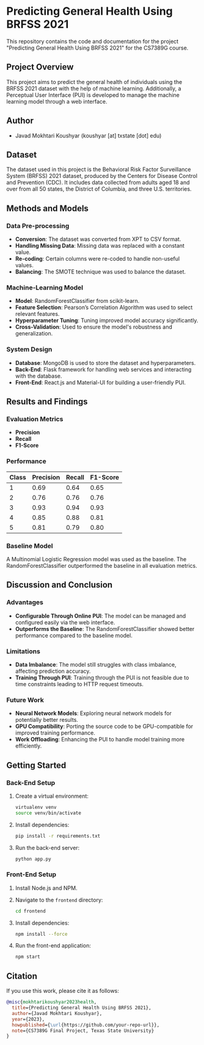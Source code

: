 # Predicting General Health Using BRFSS 2021

This repository contains the code and documentation for the project "Predicting General Health Using BRFSS 2021" for the CS7389G course.

## Project Overview

This project aims to predict the general health of individuals using the BRFSS 2021 dataset with the help of machine learning. Additionally, a Perceptual User Interface (PUI) is developed to manage the machine learning model through a web interface.

## Author

- Javad Mokhtari Koushyar (koushyar [at] txstate [dot] edu)

## Dataset

The dataset used in this project is the Behavioral Risk Factor Surveillance System (BRFSS) 2021 dataset, produced by the Centers for Disease Control and Prevention (CDC). It includes data collected from adults aged 18 and over from all 50 states, the District of Columbia, and three U.S. territories.

## Methods and Models

### Data Pre-processing

- **Conversion**: The dataset was converted from XPT to CSV format.
- **Handling Missing Data**: Missing data was replaced with a constant value.
- **Re-coding**: Certain columns were re-coded to handle non-useful values.
- **Balancing**: The SMOTE technique was used to balance the dataset.

### Machine-Learning Model

- **Model**: RandomForestClassifier from scikit-learn.
- **Feature Selection**: Pearson’s Correlation Algorithm was used to select relevant features.
- **Hyperparameter Tuning**: Tuning improved model accuracy significantly.
- **Cross-Validation**: Used to ensure the model's robustness and generalization.

### System Design

- **Database**: MongoDB is used to store the dataset and hyperparameters.
- **Back-End**: Flask framework for handling web services and interacting with the database.
- **Front-End**: React.js and Material-UI for building a user-friendly PUI.

## Results and Findings

### Evaluation Metrics

- **Precision**
- **Recall**
- **F1-Score**

### Performance

| Class | Precision | Recall | F1-Score |
|-------|-----------|--------|----------|
| 1     | 0.69      | 0.64   | 0.65     |
| 2     | 0.76      | 0.76   | 0.76     |
| 3     | 0.93      | 0.94   | 0.93     |
| 4     | 0.85      | 0.88   | 0.81     |
| 5     | 0.81      | 0.79   | 0.80     |

### Baseline Model

A Multinomial Logistic Regression model was used as the baseline. The RandomForestClassifier outperformed the baseline in all evaluation metrics.

## Discussion and Conclusion

### Advantages

- **Configurable Through Online PUI**: The model can be managed and configured easily via the web interface.
- **Outperforms the Baseline**: The RandomForestClassifier showed better performance compared to the baseline model.

### Limitations

- **Data Imbalance**: The model still struggles with class imbalance, affecting prediction accuracy.
- **Training Through PUI**: Training through the PUI is not feasible due to time constraints leading to HTTP request timeouts.

### Future Work

- **Neural Network Models**: Exploring neural network models for potentially better results.
- **GPU Compatibility**: Porting the source code to be GPU-compatible for improved training performance.
- **Work Offloading**: Enhancing the PUI to handle model training more efficiently.

## Getting Started

### Back-End Setup

1. Create a virtual environment:
    ```bash
    virtualenv venv
    source venv/bin/activate
    ```

2. Install dependencies:
    ```bash
    pip install -r requirements.txt
    ```

3. Run the back-end server:
    ```bash
    python app.py
    ```

### Front-End Setup

1. Install Node.js and NPM.
2. Navigate to the `frontend` directory:
    ```bash
    cd frontend
    ```

3. Install dependencies:
    ```bash
    npm install --force
    ```

4. Run the front-end application:
    ```bash
    npm start
    ```

## Citation

If you use this work, please cite it as follows:

```bibtex
@misc{mokhtarikoushyar2023health,
  title={Predicting General Health Using BRFSS 2021},
  author={Javad Mokhtari Koushyar},
  year={2023},
  howpublished={\url{https://github.com/your-repo-url}},
  note={CS7389G Final Project, Texas State University}
}
